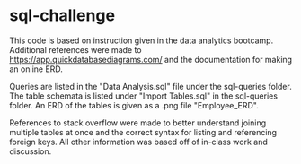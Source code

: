 # sql-challenge

This code is based on instruction given in the data analytics bootcamp. Additional references were made to https://app.quickdatabasediagrams.com/ and the documentation for making an online ERD. 

Queries are listed in the "Data Analysis.sql" file under the sql-queries folder.
The table schemata is listed under "Import Tables.sql" in the sql-queries folder.
An ERD of the tables is given as a .png file "Employee_ERD".

References to stack overflow were made to better understand joining multiple tables at once and the correct syntax for listing and referencing foreign keys. All other information was based off of in-class work and discussion. 
